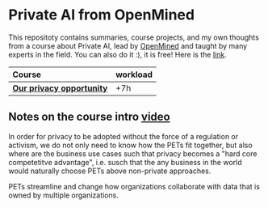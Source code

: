 # Private AI from OpenMined

This repositoty contains summaries, course projects, and my own thoughts from a course about Private AI, lead by [OpenMined](https://www.openmined.org/) and taught by many experts in the field. 
You can also do it :), it is free! Here is the [link](https://courses.openmined.org/).

| Course | workload |
|:-------|:-------|
|[**Our privacy opportunity**](https://github.com/gonzalo-munillag/Private_AI_OpenMined/tree/main/Our_Privacy_Opportunity/1_Society_runs_on_information_flows)| +7h |

## Notes on the course intro [video](https://www.youtube.com/watch?v=ZdfpXIyY9iY&feature=youtu.be)

In order for privacy to be adopted without the force of a regulation or activism, we do not only need to know how the PETs fit together, but also where are the business use cases such that privacy becomes a "hard core competetitve advantage", i.e. susch that the any business in the world would naturally choose PETs above non-private approaches.

PETs streamline and change how organizations collaborate with data that is owned by multiple organizations. 
